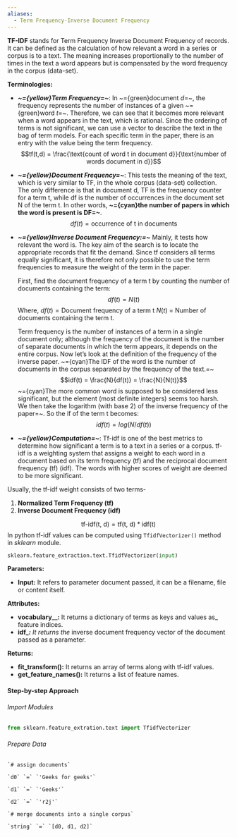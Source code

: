 ```yaml
---
aliases:
  - Term Frequency-Inverse Document Frequency
---
```

**TF-IDF** stands for Term Frequency Inverse Document Frequency of records. It can be defined as the calculation of how relevant a word in a series or corpus is to a text. The meaning increases proportionally to the number of times in the text a word appears but is compensated by the word frequency in the corpus (data-set).

**Terminologies:**
- ***~={yellow}Term Frequency=~***: In ~={green}document $d$=~, the frequency represents the number of instances of a given ~={green}word $t$=~. Therefore, we can see that it becomes more relevant when a word appears in the text, which is rational. Since the ordering of terms is not significant, we can use a vector to describe the text in the bag of term models. For each specific term in the paper, there is an entry with the value being the term frequency. $$tf(t,d) = \frac{\text{count of word t in document d}}{\text{number of words document in d}}$$
- ***~={yellow}Document Frequency=~***: This tests the meaning of the text, which is very similar to TF, in the whole corpus (data-set) collection. The only difference is that in document d, TF is the frequency counter for a term t, while df is the number of occurrences in the document set N of the term t. In other words, **~={cyan}the number of papers in which the word is present is DF=~**. $$df(t) = \text{occurrence of t in documents}$$
- ***~={yellow}Inverse Document Frequency:=~*** Mainly, it tests how relevant the word is. The key aim of the search is to locate the appropriate records that fit the demand. Since tf considers all terms equally significant, it is therefore not only possible to use the term frequencies to measure the weight of the term in the paper. 
  
  First, find the document frequency of a term t by counting the number of documents containing the term: $$df(t) = N(t)$$
  Where,
  $df(t) = \text{Document frequency of a term t}$
  $N(t)$ = Number of documents containing the term t.
  
  Term frequency is the number of instances of a term in a single document only; although the frequency of the document is the number of separate documents in which the term appears, it depends on the entire corpus. Now let’s look at the definition of the frequency of the inverse paper. ~={cyan}The IDF of the word is the number of documents in the corpus separated by the frequency of the text.=~$$idf(t) = \frac{N}{df(t)} = \frac{N}{N(t)}$$
  ~={cyan}The more common word is supposed to be considered less significant, but the element (most definite integers) seems too harsh. We then take the logarithm (with base 2) of the inverse frequency of the paper=~. So the if of the term t becomes:$$idf(t) = log(N/ df(t))$$
- ***~={yellow}Computation=~***: Tf-idf is one of the best metrics to determine how significant a term is to a text in a series or a corpus. tf-idf is a weighting system that assigns a weight to each word in a document based on its term frequency (tf) and the reciprocal document frequency (tf) (idf). The words with higher scores of weight are deemed to be more significant.

Usually, the tf-idf weight consists of two terms-
1. **Normalized Term Frequency (tf)**
2. **Inverse Document Frequency (idf)**

$$
\text{tf-idf(t, d)} = \text{tf(t, d)} * \text{idf(t)}
$$
In python tf-idf values can be computed using `TfidfVectorizer()` method in _sklearn_ module.
```python
sklearn.feature_extraction.text.TfidfVectorizer(input)
```
**Parameters:**
- **Input:** It refers to parameter document passed, it can be a filename, file or content itself.

**Attributes:**

- **vocabulary**__**:** It returns a dictionary of terms as keys and values as_ feature indices.
- **idf_**_**:** It returns the_ inverse document frequency vector of the document passed as a parameter.
  
**Returns:**
- **fit_transform():** It returns an array of terms along with tf-idf values.
- **get_feature_names():** It returns a list of feature names.

#### Step-by-step Approach
###### Import Modules
```python
from sklearn.feature_extration.text import TfidfVectorizer
```
###### Prepare Data
```
`# assign documents`

`d0` `=` `'Geeks for geeks'`

`d1` `=` `'Geeks'`

`d2` `=` `'r2j'`

`# merge documents into a single corpus`

`string` `=` `[d0, d1, d2]`
```